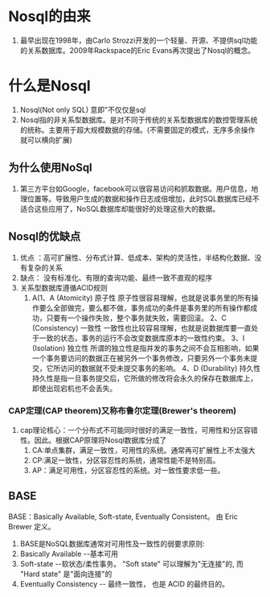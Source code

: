 # Nosql的由来
1. 最早出现在1998年，由Carlo Strozzi开发的一个轻量、开源、不提供sql功能的关系数据库。2009年Rackspace的Eric Evans再次提出了Nosql的概念。
# 什么是Nosql
1. Nosql(Not only SQL) 意即"不仅仅是sql
2. Nosql指的非关系型数据库。是对不同于传统的关系型数据库的数控管理系统的统称。主要用于超大规模数据的存储。(不需要固定的模式，无序多余操作就可以横向扩展)
## 为什么使用NoSql
1. 第三方平台如Google，facebook可以很容易访问和抓取数据。用户信息，地理位置等。导致用户生成的数据和操作日志成倍增加，此时SQL数据库已经不适合这些应用了，NoSQL数据库却能很好的处理这些大的数据。
## Nosql的优缺点
1. 优点 ：高可扩展性、分布式计算、低成本、架构的灵活性，半结构化数据、没有复杂的关系
2. 缺点： 没有标准化、有限的查询功能、最终一致不直观的程序
3. 关系型数据库遵循ACID规则
   1. A(1、A (Atomicity) 原子性
原子性很容易理解，也就是说事务里的所有操作要么全部做完，要么都不做，事务成功的条件是事务里的所有操作都成功，只要有一个操作失败，整个事务就失败，需要回滚。
2、C (Consistency) 一致性
一致性也比较容易理解，也就是说数据库要一直处于一致的状态，事务的运行不会改变数据库原本的一致性约束。
3、I (Isolation) 独立性
所谓的独立性是指并发的事务之间不会互相影响，如果一个事务要访问的数据正在被另外一个事务修改，只要另外一个事务未提交，它所访问的数据就不受未提交事务的影响。
4、D (Durability) 持久性
持久性是指一旦事务提交后，它所做的修改将会永久的保存在数据库上，即使出现宕机也不会丢失。
### CAP定理(CAP theorem)又称布鲁尔定理(Brewer's theorem)
1. cap理论核心：一个分布式不可能同时很好的满足一致性，可用性和分区容错性。因此。根据CAP原理将Nosql数据库分成了
   1. CA:单点集群，满足一致性，可用性的系统。通常再可扩展性上不太强大
   2. CP:满足一致性，分区容忍性的系统，通常性能不是特别高。
   3. AP：满足可用性，分区容忍性的系统。对一致性要求低一些。
## BASE
BASE：Basically Available, Soft-state, Eventually Consistent。 由 Eric Brewer 定义。
1. BASE是NoSQL数据库通常对可用性及一致性的弱要求原则:
2. Basically Available --基本可用
3. Soft-state --软状态/柔性事务。 "Soft state" 可以理解为"无连接"的, 而 "Hard state" 是"面向连接"的
4. Eventually Consistency -- 最终一致性， 也是 ACID 的最终目的。
